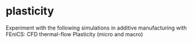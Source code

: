 # plasticity
Experiment with the following simulations in additive manufacturing with FEniCS:
CFD thermal-flow
Plasticity (micro and macro)
